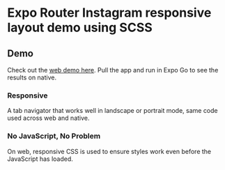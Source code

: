 # Expo Router Instagram responsive layout demo using SCSS

## Demo

Check out the [web demo here](https://expo-instagram-layout.netlify.app/). Pull the app and run in Expo Go to see the results on native.

### Responsive

A tab navigator that works well in landscape or portrait mode, same code used across web and native.

### No JavaScript, No Problem

On web, responsive CSS is used to ensure styles work even before the JavaScript has loaded.


